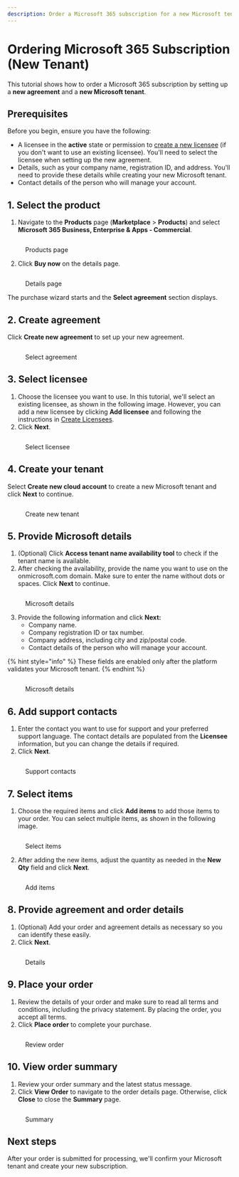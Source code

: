 ```yaml
---
description: Order a Microsoft 365 subscription for a new Microsoft tenant.
---
```


# Ordering Microsoft 365 Subscription (New Tenant)

This tutorial shows how to order a Microsoft 365 subscription by setting up a **new agreement** and a **new Microsoft tenant**.

## Prerequisites <a href="#howtoorderamicrosoft365subscriptionforanexistingmicrosofttenant-prerequisites" id="howtoorderamicrosoft365subscriptionforanexistingmicrosofttenant-prerequisites"></a>

Before you begin, ensure you have the following:

* A licensee in the **active** state or permission to [create a new licensee](../../../platform-modules/settings/licensees/create-licensees.md) (if you don't want to use an existing licensee). You'll need to select the licensee when setting up the new agreement.&#x20;
* Details, such as your company name, registration ID, and address. You'll need to provide these details while creating your new Microsoft tenant.&#x20;
* Contact details of the person who will manage your account.&#x20;

## 1. Select the product

1. Navigate to the **Products** page (**Marketplace** > **Products**) and select **Microsoft 365 Business, Enterprise & Apps - Commercial**.

<figure><img src="../../../.gitbook/assets/image (10).png" alt=""><figcaption><p>Products page</p></figcaption></figure>

2. Click **Buy now** on the details page.

<figure><img src="../../../.gitbook/assets/image (11).png" alt=""><figcaption><p>Details page</p></figcaption></figure>

The purchase wizard starts and the **Select agreement** section displays.

## 2. Create agreement

Click **Create new agreement** to set up your new agreement.

<figure><img src="../../../.gitbook/assets/image (20).png" alt=""><figcaption><p>Select agreement</p></figcaption></figure>

## 3. Select licensee

1. Choose the licensee you want to use. In this tutorial, we'll select an existing licensee, as shown in the following image. However, you can add a new licensee by clicking **Add licensee** and following the instructions in [Create Licensees](../../../platform-modules/settings/licensees/create-licensees.md).
2. Click **Next**.&#x20;

<figure><img src="../../../.gitbook/assets/image (21).png" alt=""><figcaption><p>Select licensee</p></figcaption></figure>

## 4. Create your tenant

Select **Create new cloud account** to create a new Microsoft tenant and click **Next** to continue.

<figure><img src="../../../.gitbook/assets/image (22).png" alt=""><figcaption><p>Create new tenant</p></figcaption></figure>

## 5. Provide Microsoft details

1. (Optional) Click **Access tenant name availability tool** to check if the tenant name is available.&#x20;
2. After checking the availability, provide the name you want to use on the onmicrosoft.com domain. Make sure to enter the name without dots or spaces. Click **Next** to continue.&#x20;

<figure><img src="../../../.gitbook/assets/image (19).png" alt=""><figcaption><p>Microsoft details</p></figcaption></figure>

3. Provide the following information and click **Next:**
   * Company name.
   * Company registration ID or tax number.
   * Company address, including city and zip/postal code.
   * Contact details of the person who will manage your account.&#x20;

{% hint style="info" %}
These fields are enabled only after the platform validates your Microsoft tenant.
{% endhint %}

<figure><img src="../../../.gitbook/assets/Details1.png" alt=""><figcaption><p>Microsoft details</p></figcaption></figure>

## 6. Add support contacts

1. Enter the contact you want to use for support and your preferred support language. The contact details are populated from the **Licensee** information, but you can change the details if required.&#x20;
2. Click **Next**.&#x20;

<figure><img src="../../../.gitbook/assets/image (17).png" alt=""><figcaption><p>Support contacts</p></figcaption></figure>

## 7. Select items

1. Choose the required items and click **Add items** to add those items to your order. You can select multiple items, as shown in the following image.

<figure><img src="../../../.gitbook/assets/SelectItems (1).png" alt=""><figcaption><p>Select items</p></figcaption></figure>

2. After adding the new items, adjust the quantity as needed in the **New Qty** field and click **Next**.

<figure><img src="../../../.gitbook/assets/SelectItems1.png" alt=""><figcaption><p>Add items</p></figcaption></figure>

## 8. Provide agreement and order details

1. (Optional) Add your order and agreement details as necessary so you can identify these easily.&#x20;
2. Click **Next**.

<figure><img src="../../../.gitbook/assets/image (14).png" alt=""><figcaption><p>Details</p></figcaption></figure>

## 9. Place your order

1. Review the details of your order and make sure to read all terms and conditions, including the privacy statement. By placing the order, you accept all terms.
2. Click **Place order** to complete your purchase.

<figure><img src="../../../.gitbook/assets/Review (1).png" alt=""><figcaption><p>Review order</p></figcaption></figure>

## 10. View order summary

1. Review your order summary and the latest status message.&#x20;
2. Click **View Order** to navigate to the order details page. Otherwise, click **Close** to close the **Summary** page.

<figure><img src="../../../.gitbook/assets/Summary.png" alt=""><figcaption><p>Summary</p></figcaption></figure>

## Next steps

After your order is submitted for processing, we'll confirm your Microsoft tenant and create your new subscription.&#x20;
